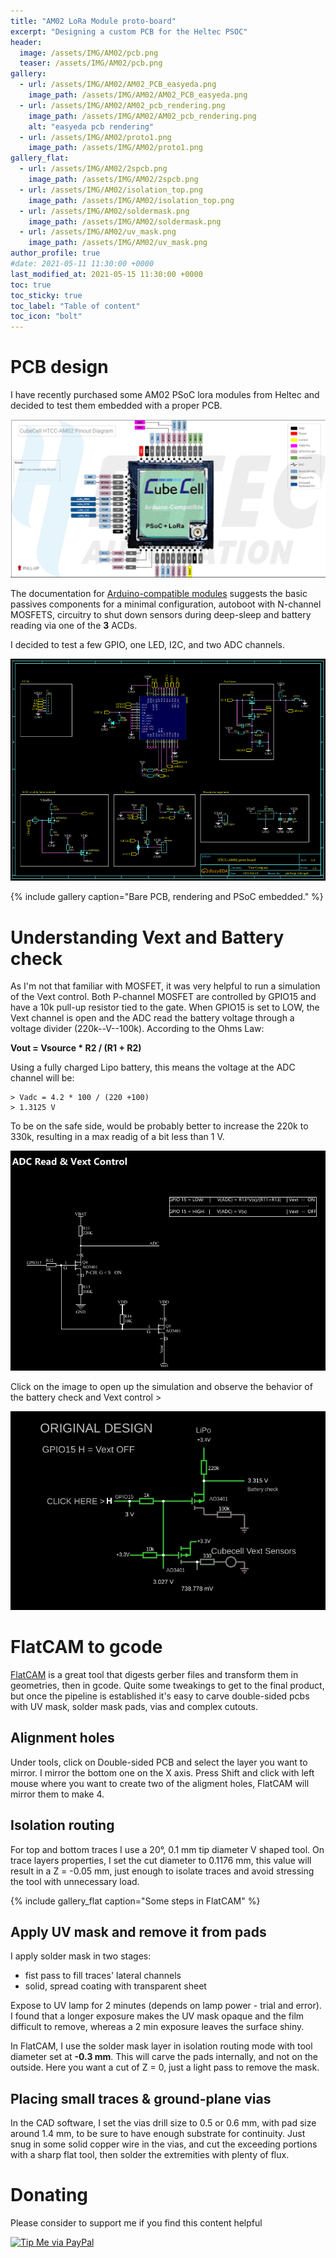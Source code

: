 ```yaml
---
title: "AM02 LoRa Module proto-board"
excerpt: "Designing a custom PCB for the Heltec PSOC"
header:
  image: /assets/IMG/AM02/pcb.png
  teaser: /assets/IMG/AM02/pcb.png
gallery:
  - url: /assets/IMG/AM02/AM02_PCB_easyeda.png
    image_path: /assets/IMG/AM02/AM02_PCB_easyeda.png
  - url: /assets/IMG/AM02/AM02_pcb_rendering.png
    image_path: /assets/IMG/AM02/AM02_pcb_rendering.png
    alt: "easyeda pcb rendering"
  - url: /assets/IMG/AM02/proto1.png
    image_path: /assets/IMG/AM02/proto1.png
gallery_flat:
  - url: /assets/IMG/AM02/2spcb.png
    image_path: /assets/IMG/AM02/2spcb.png
  - url: /assets/IMG/AM02/isolation_top.png
    image_path: /assets/IMG/AM02/isolation_top.png
  - url: /assets/IMG/AM02/soldermask.png
    image_path: /assets/IMG/AM02/soldermask.png
  - url: /assets/IMG/AM02/uv_mask.png
    image_path: /assets/IMG/AM02/uv_mask.png
author_profile: true
#date: 2021-05-11 11:30:00 +0000
last_modified_at: 2021-05-15 11:30:00 +0000
toc: true
toc_sticky: true
toc_label: "Table of content"
toc_icon: "bolt" 
---
```

# PCB design 
I have recently purchased some AM02 PSoC lora modules from Heltec and decided to test them embedded with a proper PCB. 

![AM02](/assets/IMG/AM02/AM02_pinout.png) 

The documentation for [Arduino-compatible modules](https://heltec-automation-docs.readthedocs.io/en/latest/cubecell/module/htcc-am02/index.html) suggests the basic passives components for a minimal configuration, autoboot with N-channel MOSFETS, circuitry to shut down sensors during deep-sleep and battery reading via one of the **3** ACDs. 

I decided to test a few GPIO, one LED, I2C, and two ADC channels.

![AM02](/assets/IMG/AM02/proto_schematics.png) 

{% include gallery caption="Bare PCB, rendering and PSoC embedded." %}

# Understanding Vext and Battery check 
As I'm not that familiar with MOSFET, it was very helpful to run a simulation of the Vext control. Both P-channel MOSFET are controlled by GPIO15 and have a 10k pull-up resistor tied to the gate. When GPIO15 is set to LOW, the Vext channel is open and the ADC read the battery voltage through a voltage divider (220k--V--100k). According to the Ohms Law:

**Vout = Vsource * R2 / (R1 + R2)**

Using a fully charged Lipo battery, this means the voltage at the ADC channel will be:
``` 
> Vadc = 4.2 * 100 / (220 +100)
> 1.3125 V
```
To be on the safe side, would be probably better to increase the 220k to 330k, resulting in a max readig of a bit less than 1 V.

![AM02](/assets/IMG/AM02/AM02_vext_ADC.png) 

Click on the image to open up the simulation and observe the behavior of the battery check and Vext control >

[![](/assets/IMG/AM02/am02_vext.png)](https://tinyurl.com/ye5n64h7 "go to simulation")

# FlatCAM to gcode
[FlatCAM](https://bitbucket.org/jpcgt/flatcam/src) is a great tool that digests gerber files and transform them in geometries, then in gcode. Quite some tweakings to get to the final product, but once the pipeline is established it's easy to carve double-sided pcbs with UV mask, solder mask pads, vias and complex cutouts.

## Alignment holes
Under tools, click on Double-sided PCB and select the layer you want to mirror. I mirror the bottom one on the X axis.
Press Shift and click with left mouse where you want to create two of the aligment holes, FlatCAM will mirror them to make 4.

## Isolation routing
For top and bottom traces I use a 20°, 0.1 mm tip diameter V shaped tool. On trace layers properties, I set the cut diameter to 0.1176 mm, this value will result in a Z = -0.05 mm, just enough to isolate traces and avoid stressing the tool with unnecessary load. 

{% include gallery_flat caption="Some steps in FlatCAM" %}

## Apply UV mask and remove it from pads
I apply solder mask in two stages:

- fist pass to fill traces' lateral channels
- solid, spread coating with transparent sheet

Expose to UV lamp for 2 minutes (depends on lamp power - trial and error). I found that a longer exposure makes the UV mask opaque and the film difficult to remove, whereas a 2 min exposure leaves the surface shiny.

In FlatCAM, I use the solder mask layer in isolation routing mode with tool diameter set at **-0.3 mm**. This will carve the pads internally, and not on the outside. Here you want a cut of Z = 0, just a light pass to remove the mask.

## Placing small traces & ground-plane vias
In the CAD software, I set the vias drill size to 0.5 or 0.6 mm, with pad size around 1.4 mm, to be sure to have enough substrate for continuity. Just snug in some solid copper wire in the vias, and cut the exceeding portions with a sharp flat tool, then solder the extremities with plenty of flux.

# Donating

Please consider to support me if you find this content helpful

[![Tip Me via PayPal](https://img.shields.io/badge/PayPal-tip%20me-bb005d.svg?style=for-the-badge&logo=paypal)](https://paypal.me/picogizmo)


